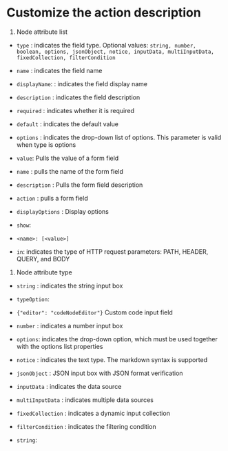 # Customize the action description

1. Node attribute list

- `type` : indicates the field type. Optional values: `string, number, boolean, options, jsonObject, notice, inputData, multiInputData, fixedCollection, filterCondition`
- `name` : indicates the field name
- `displayName`: : indicates the field display name
- `description` : indicates the field description
- `required` : indicates whether it is required
- `default` : indicates the default value
- `options` : indicates the drop-down list of options. This parameter is valid when type is options

- `value`: Pulls the value of a form field
- `name` : pulls the name of the form field
- `description` : Pulls the form field description
- `action` : pulls a form field
- `displayOptions` : Display options

- `show`:

- `<name>: [<value>]`
- `in`: indicates the type of HTTP request parameters: PATH, HEADER, QUERY, and BODY

1. Node attribute type

- `string` : indicates the string input box

- `typeOption`:

- `{"editor": "codeNodeEditor"}`  Custom code input field
- `number` : indicates a number input box
- `options`: indicates the drop-down option, which must be used together with the options list properties

- `notice` : indicates the text type. The markdown syntax is supported
- `jsonObject` : JSON input box with JSON format verification
- `inputData` : indicates the data source
- `multiInputData` : indicates multiple data sources
- `fixedCollection` : indicates a dynamic input collection
- `filterCondition` : indicates the filtering condition
- `string`: